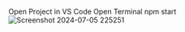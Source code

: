 Open Project in VS Code
Open Terminal
npm start
![Screenshot 2024-07-05 225251](https://github.com/Jaybghel/fusionfeast/assets/139919160/f431c01b-870b-409d-af39-f6b60eb60e2c)
